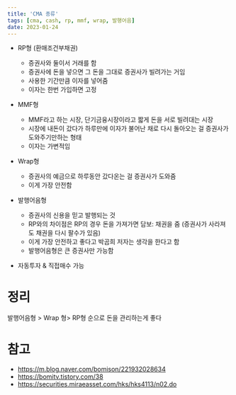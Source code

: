 ```yaml
---
title: 'CMA 종류'
tags: [cma, cash, rp, mmf, wrap, 발행어음]
date: 2023-01-24
---
```




- RP형 (환매조건부채권)
  - 증권사와 둘이서 거래를 함
  - 증권사에 돈을 넣으면 그 돈을 그대로 증권사가 빌려가는 거임
  - 사용한 기간만큼 이자를 넣어줌
  - 이자는 한번 가입하면 고정

- MMF형
  - MMF라고 하는 시장, 단기금융시장이라고 짧게 돈을 서로 빌려대는 시장
  - 시장에 내돈이 갔다가 하루만에 이자가 불어난 채로 다시 돌아오는 걸 증권사가 도와주기만하는 형태
  - 이자는 가변적임
- Wrap형
  - 증권사의 예금으로 하루동안 갔다온는 걸 증권사가 도와줌
  - 이게 가장 안전함
- 발행어음형
  - 증권사의 신용을 믿고 발행되는 것
  - RP와의 차이점은 RP의 경우 돈을 가져가면 담보: 채권을 줌 (증권사가 사라져도 채권을 다시 팔수가 있음)
  - 이게 가장 안전하고 좋다고 박곰희 저자는 생각을 한다고 함
  - 발행어음형은 큰 증권사만 가능함
- 자동투자 & 직접매수 가능

# 정리

발행어음형 > Wrap 형> RP형 순으로 돈을 관리하는게 좋다


# 참고

- https://m.blog.naver.com/bomison/221932028634
- https://bomitv.tistory.com/38
- https://securities.miraeasset.com/hks/hks4113/n02.do
